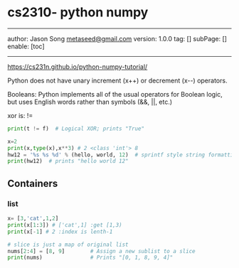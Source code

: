 # cs2310- python numpy
---
author: Jason Song <metaseed@gmail.com>
version: 1.0.0
tag: []
subPage: []
enable: [toc]

---
https://cs231n.github.io/python-numpy-tutorial/

Python does not have unary increment (x++) or decrement (x--) operators.

Booleans: Python implements all of the usual operators for Boolean logic, but uses English words rather than symbols (&&, ||, etc.)

xor is: !=
```python
print(t != f)  # Logical XOR; prints "True" 
```
```python
x=2
print(x,type(x),x**3) # 2 <class 'int'> 8
hw12 = '%s %s %d' % (hello, world, 12)  # sprintf style string formatting
print(hw12)  # prints "hello world 12"
```
## Containers
### list
```python
x= [3,'cat',1,2]
print(x[1:3]) # ['cat',1] :get [1,3)
print(x[-1] # 2 :index is lenth-1

# slice is just a map of original list
nums[2:4] = [8, 9]        # Assign a new sublist to a slice
print(nums)               # Prints "[0, 1, 8, 9, 4]"

```

